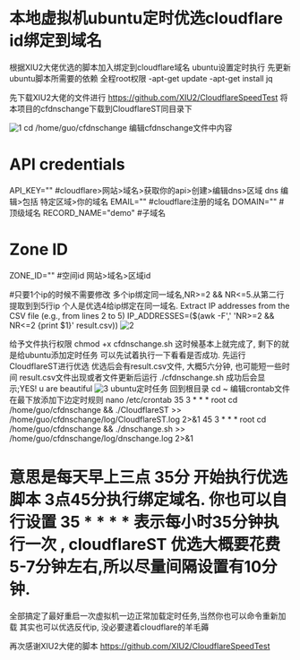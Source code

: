 # 本地虚拟机ubuntu定时优选cloudflare id绑定到域名
根据XIU2大佬优选的脚本加入绑定到cloudflare域名 ubuntu设置定时执行
先更新ubuntu脚本所需要的依赖 全程root权限
-apt-get update
-apt-get install jq

先下载XIU2大佬的文件进行
https://github.com/XIU2/CloudflareSpeedTest
将本项目的cfdnschange下载到CloudflareST同目录下

![1](https://github.com/user-attachments/assets/7fc38a88-f81c-4268-9c71-866b557b5ae1)
cd /home/guo/cfdnschange
编辑cfdnschange文件中内容
# API credentials
API_KEY="" #cloudflare>网站>域名>获取你的api>创建>编辑dns>区域 dns 编辑>包括 特定区域>你的域名
EMAIL="" #cloudflare注册的域名
DOMAIN="" #顶级域名
RECORD_NAME="demo"  #子域名
# Zone ID
ZONE_ID="" #空间id  网站>域名>区域id

#只要1个ip的时候不需要修改   多个ip绑定同一域名,NR>=2 && NR<=5.从第二行提取到到5行ip   个人是优选4给ip绑定在同一域名.
Extract IP addresses from the CSV file (e.g., from lines 2 to 5) 
IP_ADDRESSES=($(awk -F',' 'NR>=2 && NR<=2 {print $1}' result.csv))
![2](https://github.com/user-attachments/assets/df9c7199-ff8f-499c-9516-702f8ec69705)

给予文件执行权限
chmod +x cfdnschange.sh
这时候基本上就完成了, 剩下的就是给ubuntu添加定时任务
可以先试着执行一下看看是否成功.
先运行CloudflareST进行优选 优选后会有result.csv文件, 大概5六分钟, 也可能短一些时间
result.csv文件出现或者文件更新后运行
./cfdnschange.sh
成功后会显示;YES! u are beautiful
![3](https://github.com/user-attachments/assets/ed44d09d-c72e-48f5-b4f1-fbbb9de29dbe)
ubuntu定时任务
回到根目录 cd ~
编辑crontab文件  在最下放添加下边定时规则
nano /etc/crontab
35 3 * * * root cd /home/guo/cfdnschange && ./CloudflareST >> /home/guo/cfdnschange/log/CloudflareST.log 2>&1 
45 3 * * * root cd /home/guo/cfdnschange && ./dnschange.sh >> /home/guo/cfdnschange/log/dnschange.log 2>&1 
# 意思是每天早上三点 35分 开始执行优选脚本 3点45分执行绑定域名.  你也可以自行设置    35 * * * *  表示每小时35分钟执行一次 , cloudflareST 优选大概要花费5-7分钟左右,所以尽量间隔设置有10分钟.
全部搞定了最好重启一次虚拟机一边正常加载定时任务,当然你也可以命令重新加载
其实也可以优选反代ip, 没必要逮着cloudflare的羊毛薅

再次感谢XIU2大佬的脚本
https://github.com/XIU2/CloudflareSpeedTest
